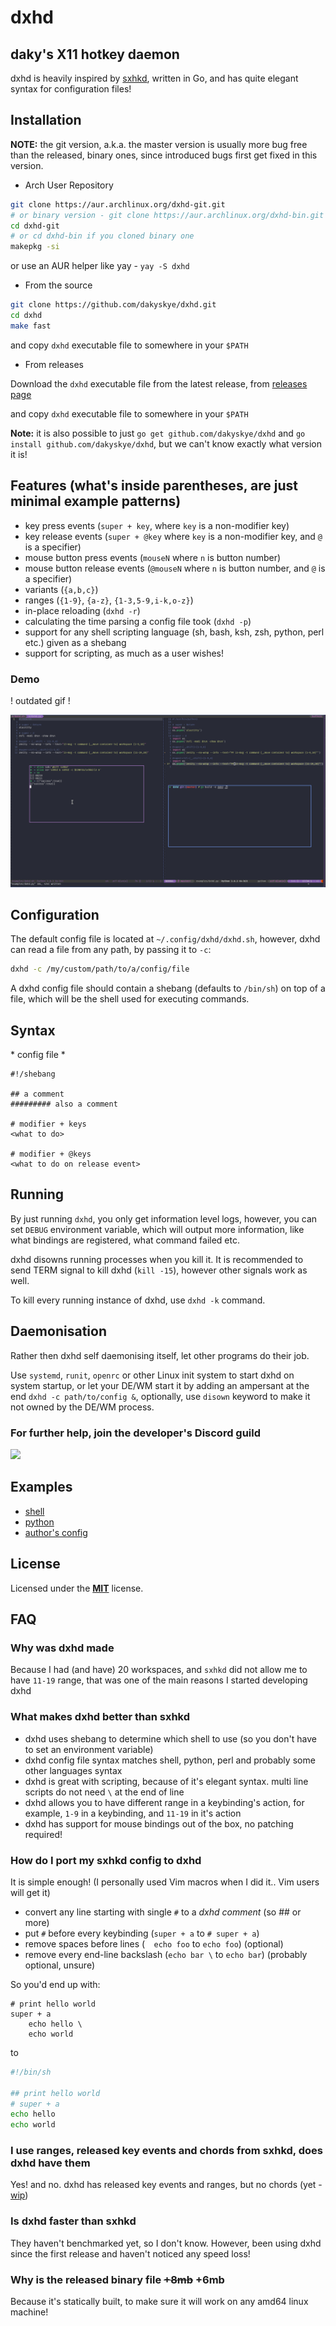 # dxhd

## daky's X11 hotkey daemon

dxhd is heavily inspired by [sxhkd](https://github.com/baskerville/sxhkd), written in Go, and has quite elegant syntax for configuration files!

## Installation

**NOTE:** the git version, a.k.a. the master version is usually more bug free than the released, binary ones, since introduced bugs first get fixed in this version.

* Arch User Repository

```sh
git clone https://aur.archlinux.org/dxhd-git.git
# or binary version - git clone https://aur.archlinux.org/dxhd-bin.git
cd dxhd-git
# or cd dxhd-bin if you cloned binary one
makepkg -si
```

or use an AUR helper like yay - `yay -S dxhd`

* From the source

```sh
git clone https://github.com/dakyskye/dxhd.git
cd dxhd
make fast
```

and copy `dxhd` executable file to somewhere in your `$PATH`

* From releases

Download the `dxhd` executable file from the latest release, from [releases page](https://github.com/dakyskye/dxhd/releases)

and copy `dxhd` executable file to somewhere in your `$PATH`

**Note:** it is also possible to just `go get github.com/dakyskye/dxhd` and `go install github.com/dakyskye/dxhd`, but we can't know exactly what version it is!

## Features (what's inside parentheses, are just minimal example patterns)

* key press events (`super + key`, where `key` is a non-modifier key)
* key release events (`super + @key` where `key` is a non-modifier key, and `@` is a specifier)
* mouse button press events (`mouseN` where `n` is button number)
* mouse button release events (`@mouseN` where `n` is button number, and `@` is a specifier)
* variants (`{a,b,c}`)
* ranges (`{1-9}`, `{a-z}`, `{1-3,5-9,i-k,o-z}`)
* in-place reloading (`dxhd -r`)
* calculating the time parsing a config file took (`dxhd -p`)
* support for any shell scripting language (sh, bash, ksh, zsh, python, perl etc.) given as a shebang
* support for scripting, as much as a user wishes!

### Demo

! outdated gif !

![demo gif](./dxhd_demo.gif)

## Configuration

The default config file is located at `~/.config/dxhd/dxhd.sh`, however, dxhd can read a file from any path, by passing it to `-c`:

```sh
dxhd -c /my/custom/path/to/a/config/file
```

A dxhd config file should contain a shebang (defaults to `/bin/sh`) on top of a file, which will be the shell used for executing commands.

## Syntax

\* config file *
```
#!/shebang

## a comment
######### also a comment

# modifier + keys
<what to do>

# modifier + @keys
<what to do on release event>
```

## Running

By just running `dxhd`, you only get information level logs, however, you can set `DEBUG` environment variable, which will output more information, like what bindings are registered, what command failed etc.

dxhd disowns running processes when you kill it.  It is recommended to send TERM signal to kill dxhd (`kill -15`), however other signals work as well.

To kill every running instance of dxhd, use `dxhd -k` command.

## Daemonisation

Rather then dxhd self daemonising itself, let other programs do their job.

Use `systemd`, `runit`, `openrc` or other Linux init system to start dxhd on system startup,
or let your DE/WM start it by adding an ampersant at the end `dxhd -c path/to/config &`,
optionally, use `disown` keyword to make it not owned by the DE/WM process.

### For further help, join the developer's Discord guild

<a target="_blank" href="https://discord.gg/x5RuZCN">
	<img src="https://img.shields.io/discord/627168403005767711?color=%238577ce&label=dakyskye%27s%20discord%20guild&logo=discord&logoColor=%23FFFFFF&style=plastic">
</a>

## Examples

* [shell](https://github.com/dakyskye/dxhd/tree/master/examples/dxhd.sh)
* [python](https://github.com/dakyskye/dxhd/tree/master/examples/dxhd.py)
* [author's config](https://github.com/dakyskye/dotfiles/tree/master/dxhd/)

## License

Licensed under the [**MIT**](https://choosealicense.com/licenses/mit/) license.

## FAQ

### Why was dxhd made

Because I had (and have) 20 workspaces, and `sxhkd` did not allow me to have `11-19` range,
that was one of the main reasons I started developing dxhd

### What makes dxhd better than sxhkd

* dxhd uses shebang to determine which shell to use (so you don't have to set an environment variable)
* dxhd config file syntax matches shell, python, perl and probably some other languages syntax
* dxhd is great with scripting, because of it's elegant syntax.  multi line scripts do not need `\` at the end of line
* dxhd allows you to have different range in a keybinding's action, for example, `1-9` in a keybinding, and `11-19` in it's action
* dxhd has support for mouse bindings out of the box, no patching required!

### How do I port my sxhkd config to dxhd

It is simple enough! (I personally used Vim macros when I did it.. Vim users will get it)
* convert any line starting with single `#` to a *dxhd comment* (so ## or more)
* put `#` before every keybinding (`super + a` to `# super + a`)
* remove spaces before lines (`  echo foo` to `echo foo`) (optional)
* remove every end-line backslash (`echo bar \` to `echo bar`) (probably optional, unsure)

So you'd end up with:

```
# print hello world
super + a
	echo hello \
	echo world
```

to

```sh
#!/bin/sh

## print hello world
# super + a
echo hello
echo world
```

### I use ranges, released key events and chords from sxhkd, does dxhd have them

Yes! and no.  dxhd has released key events and ranges, but no chords (yet - [wip](https://github.com/dakyskye/dxhd/issues/8))

### Is dxhd faster than sxhkd

They haven't benchmarked yet, so I don't know.
However, been using dxhd since the first release and haven't noticed any speed loss!

### Why is the released binary file ~~+8mb~~ +6mb

Because it's statically built, to make sure it will work on any amd64 linux machine!
